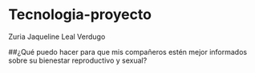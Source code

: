 # Tecnologia-proyecto
Zuria Jaqueline Leal Verdugo 

##¿Qué puedo hacer para que mis compañeros estén mejor informados sobre su bienestar reproductivo y sexual?
